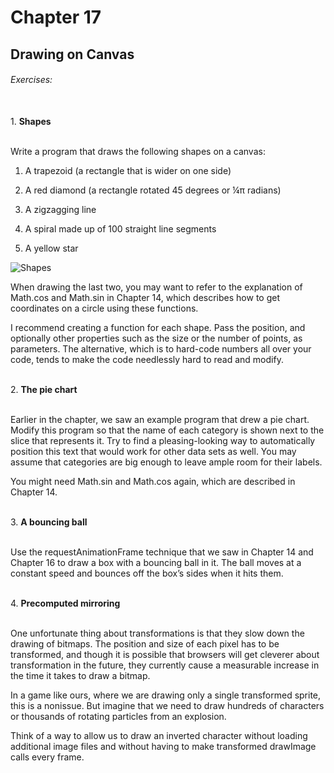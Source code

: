 # Chapter 17
## Drawing on Canvas

###### Exercises:
<br>
1. <b>Shapes</b>

<br>Write a program that draws the following shapes on a canvas:

1. A trapezoid (a rectangle that is wider on one side)

2. A red diamond (a rectangle rotated 45 degrees or ¼π radians)

3. A zigzagging line

4. A spiral made up of 100 straight line segments

5. A yellow star

![Shapes](https://eloquentjavascript.net/img/exercise_shapes.png)

When drawing the last two, you may want to refer to the explanation of Math.cos and Math.sin in Chapter 14, which describes how to get coordinates on a circle using these functions.

I recommend creating a function for each shape. Pass the position, and optionally other properties such as the size or the number of points, as parameters. The alternative, which is to hard-code numbers all over your code, tends to make the code needlessly hard to read and modify.

<br>
2. <b>The pie chart</b>

<br>Earlier in the chapter, we saw an example program that drew a pie chart. Modify this program so that the name of each category is shown next to the slice that represents it. Try to find a pleasing-looking way to automatically position this text that would work for other data sets as well. You may assume that categories are big enough to leave ample room for their labels.

You might need Math.sin and Math.cos again, which are described in Chapter 14.

<br>
3. <b>A bouncing ball</b>

<br>Use the requestAnimationFrame technique that we saw in Chapter 14 and Chapter 16 to draw a box with a bouncing ball in it. The ball moves at a constant speed and bounces off the box’s sides when it hits them.

<br>
4. <b>Precomputed mirroring</b>

<br>One unfortunate thing about transformations is that they slow down the drawing of bitmaps. The position and size of each pixel has to be transformed, and though it is possible that browsers will get cleverer about transformation in the future, they currently cause a measurable increase in the time it takes to draw a bitmap.

In a game like ours, where we are drawing only a single transformed sprite, this is a nonissue. But imagine that we need to draw hundreds of characters or thousands of rotating particles from an explosion.

Think of a way to allow us to draw an inverted character without loading additional image files and without having to make transformed drawImage calls every frame.

<br>